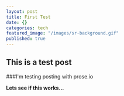 ```yaml
---
layout: post
title: First Test
date: {}
categories: tech
featured_image: "/images/sr-background.gif"
published: true
---
```


## This is a test post

###I'm testing posting with prose.io

__Lets see if this works...__
